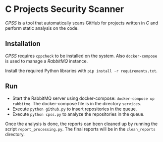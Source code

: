 # C Projects Security Scanner
_CPSS_ is a tool that automatically scans GitHub for projects written in _C_ and perform static analysis on the code.

## Installation
_CPSS_ requires `cppcheck` to be installed on the system. Also `docker-compose` is used to manage a _RabbitMQ_ instance.

Install the required Python libraries with `pip install -r requirements.txt`.

## Run
- Start the RabbitMQ server using docker-compose: `docker-compose up rabbitmq`. The docker-compose file is in the directory `services`.
- Execute `python github.py` to insert repositories in the queue.
- Execute `python cpss.py` to analyze the repositories in the queue.

Once the analysis is done, the reports can been cleaned up by running the script `report_processing.py`. The final reports will be in the `clean_reports` directory.
